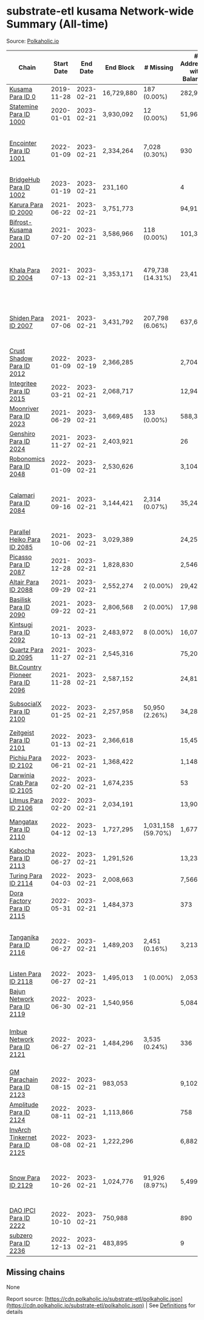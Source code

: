 # substrate-etl kusama Network-wide Summary (All-time)

Source: [Polkaholic.io](https://polkaholic.io)


| Chain            | Start Date | End Date | End Block | # Missing | # Addresses with Balances | Crawling Status |
| ---------------- | ---------- | ---------| --------- | --------- | ------------------------- | --------------- |
| [Kusama Para ID 0](/kusama/0-kusama) | 2019-11-28 | 2023-02-21 | 16,729,880 | 187 (0.00%) | 282,941 |  |
| [Statemine Para ID 1000](/kusama/1000-statemine) | 2020-01-01 | 2023-02-21 | 3,930,092 | 12 (0.00%) | 51,965 |  |
| [Encointer Para ID 1001](/kusama/1001-encointer) | 2022-01-09 | 2023-02-21 | 2,334,264 | 7,028 (0.30%) | 930 | Only partial index available: Old Decoding issues |
| [BridgeHub Para ID 1002](/kusama/1002-bridgehub) | 2023-01-19 | 2023-02-21 | 231,160 |   | 4 |  |
| [Karura Para ID 2000](/kusama/2000-karura) | 2021-06-22 | 2023-02-21 | 3,751,773 |   | 94,917 |  |
| [Bifrost-Kusama Para ID 2001](/kusama/2001-bifrost-ksm) | 2021-07-20 | 2023-02-21 | 3,586,966 | 118 (0.00%) | 101,330 |  |
| [Khala Para ID 2004](/kusama/2004-khala) | 2021-07-13 | 2023-02-21 | 3,353,171 | 479,738 (14.31%) | 23,419 | Only partial index available: Old Decoding issues |
| [Shiden Para ID 2007](/kusama/2007-shiden) | 2021-07-06 | 2023-02-21 | 3,431,792 | 207,798 (6.06%) | 637,680 | Only partial index available: Old Decoding issues |
| [Crust Shadow Para ID 2012](/kusama/2012-shadow) | 2022-01-09 | 2023-02-19 | 2,366,285 |   | 2,704 |  |
| [Integritee Para ID 2015](/kusama/2015-integritee) | 2022-03-21 | 2023-02-21 | 2,068,717 |   | 12,943 |  |
| [Moonriver Para ID 2023](/kusama/2023-moonriver) | 2021-06-29 | 2023-02-21 | 3,669,485 | 133 (0.00%) | 588,381 |  |
| [Genshiro Para ID 2024](/kusama/2024-genshiro) | 2021-11-27 | 2023-02-21 | 2,403,921 |   | 26 |  |
| [Robonomics Para ID 2048](/kusama/2048-robonomics) | 2022-01-09 | 2023-02-21 | 2,530,626 |   | 3,104 |  |
| [Calamari Para ID 2084](/kusama/2084-calamari) | 2021-09-16 | 2023-02-21 | 3,144,421 | 2,314 (0.07%) | 35,247 | Only partial index available: Archive node unavailable |
| [Parallel Heiko Para ID 2085](/kusama/2085-parallel-heiko) | 2021-10-06 | 2023-02-21 | 3,029,389 |   | 24,259 |  |
| [Picasso Para ID 2087](/kusama/2087-picasso) | 2021-12-28 | 2023-02-21 | 1,828,830 |   | 2,546 |  |
| [Altair Para ID 2088](/kusama/2088-altair) | 2021-09-29 | 2023-02-21 | 2,552,274 | 2 (0.00%) | 29,426 |  |
| [Basilisk Para ID 2090](/kusama/2090-basilisk) | 2021-09-22 | 2023-02-21 | 2,806,568 | 2 (0.00%) | 17,987 |  |
| [Kintsugi Para ID 2092](/kusama/2092-kintsugi) | 2021-10-13 | 2023-02-21 | 2,483,972 | 8 (0.00%) | 16,076 |  |
| [Quartz Para ID 2095](/kusama/2095-quartz) | 2021-11-27 | 2023-02-21 | 2,545,316 |   | 75,209 |  |
| [Bit.Country Pioneer Para ID 2096](/kusama/2096-bitcountrypioneer) | 2021-11-28 | 2023-02-21 | 2,587,152 |   | 24,816 |  |
| [SubsocialX Para ID 2100](/kusama/2100-subsocialx) | 2022-01-25 | 2023-02-21 | 2,257,958 | 50,950 (2.26%) | 34,285 | Only partial index available: Onboarding |
| [Zeitgeist Para ID 2101](/kusama/2101-zeitgeist) | 2022-01-13 | 2023-02-21 | 2,366,618 |   | 15,451 |  |
| [Pichiu Para ID 2102](/kusama/2102-pichiu) | 2022-06-21 | 2023-02-21 | 1,368,422 |   | 1,148 |  |
| [Darwinia Crab Para ID 2105](/kusama/2105-crab) | 2022-02-20 | 2023-02-21 | 1,674,235 |   | 53 |  |
| [Litmus Para ID 2106](/kusama/2106-litmus) | 2022-02-20 | 2023-02-21 | 2,034,191 |   | 13,905 |  |
| [Mangatax Para ID 2110](/kusama/2110-mangatax) | 2022-04-12 | 2023-02-13 | 1,727,295 | 1,031,158 (59.70%) | 1,677 | Only partial index available: Onboarding |
| [Kabocha Para ID 2113](/kusama/2113-kabocha) | 2022-06-27 | 2023-02-21 | 1,291,526 |   | 13,236 |  |
| [Turing Para ID 2114](/kusama/2114-turing) | 2022-04-03 | 2023-02-21 | 2,008,663 |   | 7,566 |  |
| [Dora Factory Para ID 2115](/kusama/2115-dorafactory) | 2022-05-31 | 2023-02-21 | 1,484,373 |   | 373 |  |
| [Tanganika Para ID 2116](/kusama/2116-tanganika) | 2022-06-27 | 2023-02-21 | 1,489,203 | 2,451 (0.16%) | 3,213 | Only partial index available: Archive node unavailable |
| [Listen Para ID 2118](/kusama/2118-listen) | 2022-06-27 | 2023-02-21 | 1,495,013 | 1 (0.00%) | 2,053 |  |
| [Bajun Network Para ID 2119](/kusama/2119-bajun) | 2022-06-30 | 2023-02-21 | 1,540,956 |   | 5,084 |  |
| [Imbue Network Para ID 2121](/kusama/2121-imbue) | 2022-06-27 | 2023-02-21 | 1,484,296 | 3,535 (0.24%) | 336 | Only partial index available: Archive node unavailable |
| [GM Parachain Para ID 2123](/kusama/2123-gm) | 2022-08-15 | 2023-02-21 | 983,053 |   | 9,102 |  |
| [Amplitude Para ID 2124](/kusama/2124-amplitude) | 2022-08-11 | 2023-02-21 | 1,113,866 |   | 758 |  |
| [InvArch Tinkernet Para ID 2125](/kusama/2125-tinkernet) | 2022-08-08 | 2023-02-21 | 1,222,296 |   | 6,882 |  |
| [Snow Para ID 2129](/kusama/2129-snow) | 2022-10-26 | 2023-02-21 | 1,024,776 | 91,926 (8.97%) | 5,499 | Only partial index available: Archive node unavailable |
| [DAO IPCI Para ID 2222](/kusama/2222-daoipci) | 2022-10-10 | 2023-02-21 | 750,988 |   | 890 |  |
| [subzero Para ID 2236](/kusama/2236-subzero) | 2022-12-13 | 2023-02-21 | 483,895 |   | 9 |  |

## Missing chains


None

Report source: [https://cdn.polkaholic.io/substrate-etl/polkaholic.json](https://cdn.polkaholic.io/substrate-etl/polkaholic.json) | See [Definitions](/DEFINITIONS.md) for details
